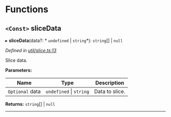 

# Functions

<a id="slicedata"></a>

## `<Const>` sliceData

▸ **sliceData**(data?: * `undefined` &#124; `string`*):  `string`[] &#124; `null`

*Defined in [util/slice.ts:13](https://github.com/paritytech/js-libs/blob/83ff883/packages/abi/src/util/slice.ts#L13)*

Slice data.

**Parameters:**

| Name | Type | Description |
| ------ | ------ | ------ |
| `Optional` data |  `undefined` &#124; `string`|  Data to slice. |

**Returns:**  `string`[] &#124; `null`

___

